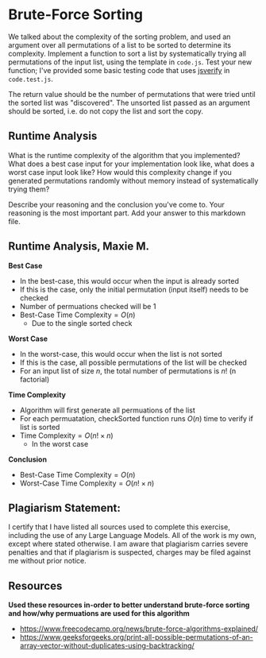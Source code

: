 # Brute-Force Sorting

We talked about the complexity of the sorting problem, and used an argument over
all permutations of a list to be sorted to determine its complexity. Implement
a function to sort a list by systematically trying all permutations of the input
list, using the template in `code.js`. Test your new function; I've provided
some basic testing code that uses [jsverify](https://jsverify.github.io/) in
`code.test.js`.

The return value should be the number of permutations that were tried until the
sorted list was "discovered". The unsorted list passed as an argument should be
sorted, i.e. do not copy the list and sort the copy.

## Runtime Analysis

What is the runtime complexity of the algorithm that you implemented? What does
a best case input for your implementation look like, what does a worst case
input look like? How would this complexity change if you generated permutations
randomly without memory instead of systematically trying them?

Describe your reasoning and the conclusion you've come to. Your reasoning is the
most important part. Add your answer to this markdown file.

## Runtime Analysis, Maxie M. 

**Best Case**
- In the best-case, this would occur when the input is already sorted
- If this is the case, only the initial permutation (input itself) needs to be checked
- Number of permuations checked will be $1$
- $\text{Best-Case Time Complexity} = O(n)$
  - Due to the single sorted check

**Worst Case** 
- In the worst-case, this would occur when the list is not sorted
- If this is the case, all possible permutations of the list will be checked
- For an input list of size $n$, the total number of permutations is $n!$ (n factorial)

**Time Complexity** 
- Algorithm will first generate all permuations of the list
- For each permuatation, checkSorted function runs $O(n)$ time to verify if list is sorted
- $\text{Time Complexity} = O(n! \times n)$
  - In the worst case

**Conclusion** 
- $\text{Best-Case Time Complexity} = O(n)$
- $\text{Worst-Case Time Complexity} = O(n! \times n)$


## Plagiarism Statement: 

I certify that I have listed all sources used to complete this exercise, including the use of any Large Language Models. All of the work is my own, except where stated otherwise. I am aware that plagiarism carries severe penalties and that if plagiarism is suspected, charges may be filed against me without prior notice.

## Resources 
**Used these resources in-order to better understand brute-force sorting and how/why permuations are used for this algorithm** 
- https://www.freecodecamp.org/news/brute-force-algorithms-explained/
- https://www.geeksforgeeks.org/print-all-possible-permutations-of-an-array-vector-without-duplicates-using-backtracking/
